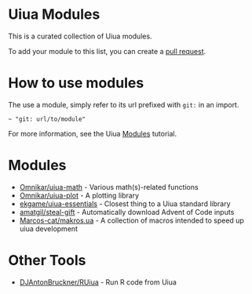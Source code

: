 # Uiua Modules

This is a curated collection of Uiua modules.

To add your module to this list, you can create a [pull request](https://github.com/uiua/uiua-modules/pulls).

# How to use modules

The use a module, simply refer to its url prefixed with `git:` in an import.

```uiua
~ "git: url/to/module"
```

For more information, see the Uiua [Modules](https://uiua.org/tutorial/modules) tutorial.

# Modules

- [Omnikar/uiua-math](https://github.com/Omnikar/uiua-math) - Various math(s)-related functions
- [Omnikar/uiua-plot](https://github.com/Omnikar/uiua-plot) - A plotting library
- [ekgame/uiua-essentials](https://github.com/ekgame/uiua-essentials) - Closest thing to a Uiua standard library
- [amatgil/steal-gift](https://github.com/amatgil/steal-gift) - Automatically download Advent of Code inputs
- [Marcos-cat/makros.ua](https://github.com/Marcos-cat/makros.ua) - A collection of macros intended to speed up uiua development

# Other Tools

- [DJAntonBruckner/RUiua](https://github.com/DJAntonBruckner/RUiua) - Run R code from Uiua
